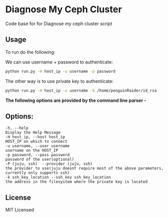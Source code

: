 # Diagnose My Ceph Cluster


Code base for for Diagnose my ceph cluster script

## Usage

To run do the following:

We can use username + password to authenticate:

```bash
python run.py -H host_ip -u username -p password
```

The other way is to use private key to authenticate:

```bash
python run.py -H host_ip -u username -k /home/penguinRaider/id_rsa
```


**The following options are provided by the command line parser -**

## Options: ##
    -h, --help                                                          Display the Help Message 
    -H host_ip, --host host_ip                                          HOST_IP on which to connect
    -u username, --user username                                        username on the HOST_IP
    -p password, --pass password                                        password of the user(optional) 
    -P (juju, ssh)  --provider (juju, ssh)                              the provider to use(juju doesnt require most of the above parameters, currently only supports ssh) 
    -k ssh_key_location --ssh_key ssh_key_location                      the address in the filesystem where the private key is located
## License
MIT Licensed
